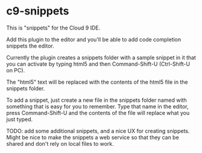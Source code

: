 # c9-snippets   

This is "snippets" for the Cloud 9 IDE.

Add this plugin to the editor and you'll be able to add code completion snippets
the editor.

Currently the plugin creates a snippets folder with a sample snippet in it that 
you can activate by typing html5 and then Command-Shift-U (Ctrl-Shift-U on PC).

The "html5" text will be replaced with the contents of the html5 file in the 
snippets folder.

To add a snippet, just create a new file in the snippets folder named with something
that is easy for you to remember. Type that name in the editor, press Command-Shift-U
and the contents of the file will replace what you just typed.

TODO: add some additional snippets, and a nice UX for creating snippets. Might be 
nice to make the snippets a web service so that they can be shared and don't rely
on local files to work.